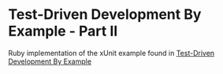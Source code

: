 # Test-Driven Development By Example - Part II

Ruby implementation of the xUnit example found in [Test-Driven Development By Example](http://amzn.com/0321146530)
